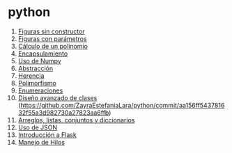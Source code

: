 # python
1. [Figuras sin constructor](https://github.com/ZayraEstefaniaLara/python/commit/aa156ff543781632f55a3d982730a27823aa6ffb)
2. [Figuras con parámetros](https://github.com/ZayraEstefaniaLara/python/commit/aa156ff543781632f55a3d982730a27823aa6ffb)
3. [Cálculo de un polinomio](https://github.com/ZayraEstefaniaLara/python/commit/aa156ff543781632f55a3d982730a27823aa6ffb)
4. [Encapsulamiento](https://github.com/ZayraEstefaniaLara/python/commit/c03064ca5d716de3f0ed168f706c11ffe3db64dd)
5. [Uso de Numpy]()
6. [Abstracción](https://github.com/ZayraEstefaniaLara/python/commit/e8c2629960fa3cd74c479575805c62eb80361627)
7. [Herencia](https://github.com/ZayraEstefaniaLara/python/blob/main/herencia2.py)
8. [Polimorfismo](https://github.com/ZayraEstefaniaLara/python/blob/main/Polimorfismo.py)
9. [Enumeraciones](https://github.com/ZayraEstefaniaLara/python/commit/aa156ff543781632f55a3d982730a27823aa6ffb)
10. [Diseño avanzado de clases](https://github.com/ZayraEstefaniaLara/python/blob/main/PracticaConjuntos.py)
(https://github.com/ZayraEstefaniaLara/python/commit/aa156ff543781632f55a3d982730a27823aa6ffb)
13. [Arreglos, listas, conjuntos y diccionarios]()
14. [Uso de JSON](https://github.com/ZayraEstefaniaLara/python/commit/aa156ff543781632f55a3d982730a27823aa6ffb)
15. [Introducción a Flask](https://github.com/ZayraEstefaniaLara/python/commit/aa156ff543781632f55a3d982730a27823aa6ffb)
16. [Manejo de Hilos]()

